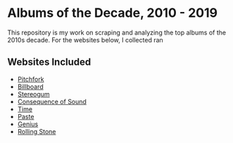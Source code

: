 # Albums of the Decade, 2010 - 2019

This repository is my work on scraping and analyzing the top albums of the 2010s decade. 
For the websites below, I collected ran

## Websites Included

* [Pitchfork](https://pitchfork.com/features/lists-and-guides/the-200-best-albums-of-the-2010s/)
* [Billboard](https://www.billboard.com/articles/news/list/8543722/best-albums-of-the-2010s-top-100)
* [Stereogum](https://www.stereogum.com/featured/best-albums-of-the-2010s-list/")
* [Consequence of Sound](https://consequenceofsound.net/2019/12/top-albums-of-the-2010s/)
* [Time](https://time.com/5725768/best-albums-2010s-decade/)
* [Paste](https://www.pastemagazine.com/articles/2019/10/best-albums-of-the-2010s-paste.html)
* [Genius](https://genius.com/a/the-genius-communitys-100-best-albums-of-the-2010s)
* [Rolling Stone](https://www.rollingstone.com/music/music-lists/best-albums-2010s-ranked-913997/)
